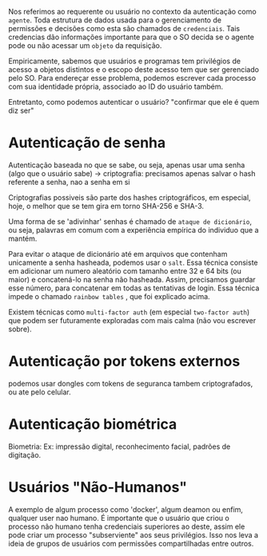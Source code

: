 Nos referimos ao requerente ou usuário no contexto da autenticação como `agente`. 
Toda estrutura de dados usada para o gerenciamento de permissões e decisões como esta são chamados de `credenciais`.
Tais credencias dão informações importante para que o SO decida se o agente pode ou não acessar um `objeto` da requisição.

Empiricamente, sabemos que usuários e programas tem privilégios de acesso a objetos distintos e o escopo deste acesso tem que ser gerenciado pelo SO. Para endereçar esse problema, podemos escrever cada processo com sua identidade própria, associado ao ID do usuário também.

Entretanto, como podemos autenticar o usuário? "confirmar que ele é quem diz ser"

# Autenticação de senha
Autenticação baseada no que se sabe, ou seja, apenas usar uma senha (algo que o usuário sabe) -> criptografia: precisamos apenas salvar o hash referente a senha, nao a senha em si 

Criptografias possiveis são parte dos hashes criptográficos, em especial, hoje, o melhor que se tem gira em torno SHA-256 e SHA-3.

Uma forma de se 'adivinhar' senhas é chamado de `ataque de dicionário`, ou seja, palavras em comum com a experiência empírica do individuo que a mantém.

Para evitar o ataque de dicionário até em arquivos que contenham unicamente a senha hasheada, podemos usar o `salt`. Essa técnica consiste em adicionar um numero aleatório com tamanho entre 32 e 64 bits (ou maior) e concatená-lo na senha não hasheada. Assim, precisamos guardar esse número, para concatenar em todas as tentativas de login. Essa técnica impede o chamado `rainbow tables` , que foi explicado acima.

Existem técnicas como `multi-factor auth` (em especial `two-factor auth`) que podem ser futuramente exploradas com mais calma (não vou escrever sobre).

# Autenticação por tokens externos

podemos usar dongles com tokens de seguranca tambem criptografados, ou ate pelo celular.

# Autenticação biométrica

Biometria: 
	Ex: impressão digital, reconhecimento facial, padrões de digitação.

# Usuários "Não-Humanos"
A exemplo de algum processo como 'docker', algum deamon ou enfim, qualquer user nao humano. É importante que o usuário que criou o processo não humano tenha credenciais superiores ao deste, assim ele pode criar um processo "subserviente" aos seus privilégios. Isso nos leva a ideia de grupos de usuários com permissões compartilhadas entre outros.